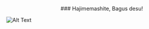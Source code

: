 <p align="center">
### Hajimemashite, Bagus desu!

![Alt Text](https://giffiles.alphacoders.com/359/35988.gif)
</p>
